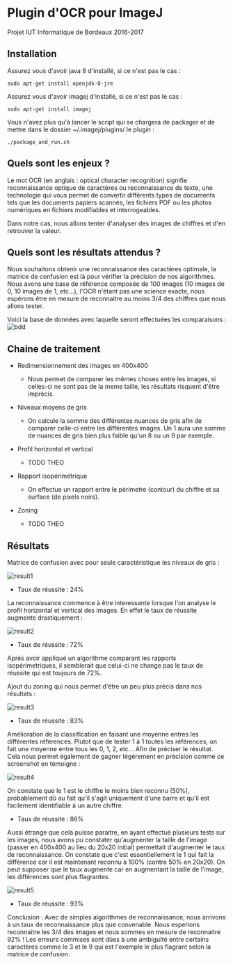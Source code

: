 # Plugin d'OCR pour ImageJ

Projet IUT Informatique de Bordeaux 2016-2017

## Installation

Assurez vous d'avoir java 8 d'installé, si ce n'est pas le cas :
```
sudo apt-get install openjdk-8-jre
```

Assurez vous d'avoir imagej d'installé, si ce n'est pas le cas :
```
sudo apt-get install imagej
```

Vous n'avez plus qu'à lancer le script qui se chargera de packager et de mettre dans le dossier ~/.imagej/plugins/ le plugin :
```
./package_and_run.sh
```

## Quels sont les enjeux ?
Le mot OCR (en anglais : optical character recognition) signifie reconnaissance optique de caractères ou reconnaissance de texte, une technologie qui vous permet de convertir différents types de documents tels que les documents papiers scannés, les fichiers PDF ou les photos numériques en fichiers modifiables et interrogeables.

Dans notre cas, nous allons tenter d'analyser des images de chiffres et d'en retrouver la valeur.

## Quels sont les résultats attendus ?
Nous souhaitons obtenir une reconnaissance des caractères optimale, la matrice de confusion est là pour vérifier la précision de nos algorithmes.
Nous avons une base de référence composée de 100 images (10 images de 0, 10 images de 1, etc...), l'OCR n'étant pas une science exacte, nous espérons être en mesure de reconnaitre au moins 3/4 des chiffres que nous allons tester.

Voici la base de données avec laquelle seront effectuées les comparaisons :
![bdd](https://github.com/ShellCode33/OCR-Project/raw/master/screenshots/bdd.png)

## Chaine de traitement
* Redimensionnement des images en 400x400
    * Nous permet de comparer les mêmes choses entre les images, si celles-ci ne sont pas de la meme taille, les résultats risquent d'être imprécis.

* Niveaux moyens de gris
    * On calcule la somme des différentes nuances de gris afin de comparer celle-ci entre les différentes images. Un 1 aura une somme de nuances de gris bien plus faible qu'un 8 ou un 9 par exemple.

* Profil horizontal et vertical
    * TODO THEO

* Rapport isopérimétrique
    * On effectue un rapport entre le périmetre (contour) du chiffre et sa surface (de pixels noirs).

* Zoning
    * TODO THEO

## Résultats
Matrice de confusion avec pour seule caractéristique les niveaux de gris :

![result1](https://github.com/ShellCode33/OCR-Project/raw/master/screenshots/result1.png)

* Taux de réussite : 24%

La reconnaissance commence à être interessante lorsque l'on analyse le profil horizontal et vertical des images. En effet le taux de réussite augmente drastiquement :

![result2](https://github.com/ShellCode33/OCR-Project/raw/master/screenshots/result2.png)

* Taux de réussite : 72%

Après avoir appliqué un algorithme comparant les rapports isopérimetriques, il semblerait que celui-ci ne change pas le taux de réussite qui est toujours de 72%.

Ajout du zoning qui nous permet d'être un peu plus précis dans nos résultats :

![result3](https://github.com/ShellCode33/OCR-Project/raw/master/screenshots/result3.png)

* Taux de réussite : 83%

Amélioration de la classification en faisant une moyenne entres les différentes références. Plutot que de tester 1 à 1 toutes les références, on fait une moyenne entre tous les 0, 1, 2, etc... Afin de préciser le résultat.
Cela nous permet également de gagner légèrement en précision comme ce screenshot en témoigne :

![result4](https://github.com/ShellCode33/OCR-Project/raw/master/screenshots/result4.png)

On constate que le 1 est le chiffre le moins bien reconnu (50%), probablement dû au fait qu'il s'agit uniquement d'une barre et qu'il est facilement identifiable à un autre chiffre. 

* Taux de réussite : 86%

Aussi étrange que cela puisse paraitre, en ayant effectué plusieurs tests sur les images, nous avons pu constater qu'augmenter la taille de l'image (passer en 400x400 au lieu du 20x20 initial) permettait d'augmenter le taux de reconnaissance. On constate que c'est essentiellement le 1 qui fait la différence car il est maintenant reconnu à 100% (contre 50% en 20x20). On peut supposer que le taux augmente car en augmentant la taille de l'image, les différences sont plus flagrantes.

![result5](https://github.com/ShellCode33/OCR-Project/raw/master/screenshots/result5.png)

* Taux de réussite : 93%

Conclusion : Avec de simples algorithmes de reconnaissance, nous arrivons à un taux de reconnaissance plus que convenable. Nous esperions reconnaitre les 3/4 des images et nous sommes en mesure de reconnaitre 92% ! Les erreurs commises sont dûes à une ambiguïté entre certains caractères comme le 3 et le 9 qui est l'exemple le plus flagrant selon la matrice de confusion.